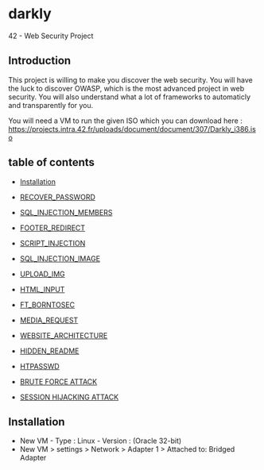# darkly
42 - Web Security Project

## Introduction

This project is willing to make you discover the web security. You will have the luck to discover OWASP, which is the most advanced project in web security. You will also understand what a lot of frameworks to automaticly and transparently for you.

You will need a VM to run the given ISO which you can download here : 
https://projects.intra.42.fr/uploads/document/document/307/Darkly_i386.iso

## table of contents
* [Installation](#installation)

* [RECOVER_PASSWORD](https://github.com/tillderoquefeuil/darkly/blob/master/RECOVER_PASSWORD/Ressources/man.md)
* [SQL_INJECTION_MEMBERS](https://github.com/tillderoquefeuil/darkly/blob/master/SQL_INJECTION_MEMBERS/Ressources/man.md)
* [FOOTER_REDIRECT](https://github.com/tillderoquefeuil/darkly/blob/master/FOOTER_REDIRECT/Ressources/man.md)
* [SCRIPT_INJECTION](https://github.com/tillderoquefeuil/darkly/blob/master/SCRIPT_INJECTION/Ressources/man.md)
* [SQL_INJECTION_IMAGE](https://github.com/tillderoquefeuil/darkly/blob/master/SQL_INJECTION_IMAGE/Ressources/man.md)
* [UPLOAD_IMG](https://github.com/tillderoquefeuil/darkly/blob/master/UPLOAD_IMG/Ressources/man.md)
* [HTML_INPUT](https://github.com/tillderoquefeuil/darkly/blob/master/HTML_INPUT/Ressources/man.md)
* [FT_BORNTOSEC](https://github.com/tillderoquefeuil/darkly/blob/master/FT_BORNTOSEC/Ressources/man.md)
* [MEDIA_REQUEST](https://github.com/tillderoquefeuil/darkly/blob/master/MEDIA_REQUEST/Ressources/man.md)
* [WEBSITE_ARCHITECTURE](https://github.com/tillderoquefeuil/darkly/blob/master/WEBSITE_ARCHITECTURE/Ressources/man.md)
* [HIDDEN_README](https://github.com/tillderoquefeuil/darkly/blob/master/HIDDEN_README/Ressources/man.md)
* [HTPASSWD](https://github.com/tillderoquefeuil/darkly/blob/master/HTPASSWD/Ressources/man.md)

* [BRUTE FORCE ATTACK](https://github.com/tillderoquefeuil/darkly/blob/master/BRUTE_FORCE_ATTACK/Ressources/man.md)
* [SESSION HIJACKING ATTACK](https://github.com/tillderoquefeuil/darkly/blob/master/SESSION_HIJACKING_ATTACK/Ressources/man.md)

## Installation <a id="installation"></a>
- New VM - Type : Linux - Version : (Oracle 32-bit)
- New VM > settings > Network > Adapter 1 > Attached to: Bridged Adapter
